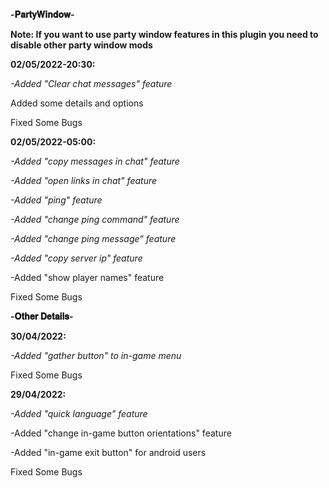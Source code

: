 **-𝐏𝐚𝐫𝐭𝐲𝐖𝐢𝐧𝐝𝐨𝐰-**

**Note: If you want to use party window features in this plugin you need to disable other party window mods**

**02/05/2022-20:30:**

*-Added "Clear chat messages" feature*

Added some details and options

Fixed Some Bugs

**02/05/2022-05:00:**

*-Added "copy messages in chat" feature*

*-Added "open links in chat" feature*

*-Added "ping" feature*

*-Added "change ping command" feature*

*-Added "change ping message" feature*

*-Added "copy server ip" feature*

-Added "show player names" feature

Fixed Some Bugs

**-𝐎𝐭𝐡𝐞𝐫 𝐃𝐞𝐭𝐚𝐢𝐥𝐬-**

**30/04/2022:**

*-Added "gather button" to in-game menu*

Fixed Some Bugs

**29/04/2022:**

*-Added "quick language" feature*

-Added "change in-game button orientations" feature

-Added "in-game exit button" for android users

Fixed Some Bugs
